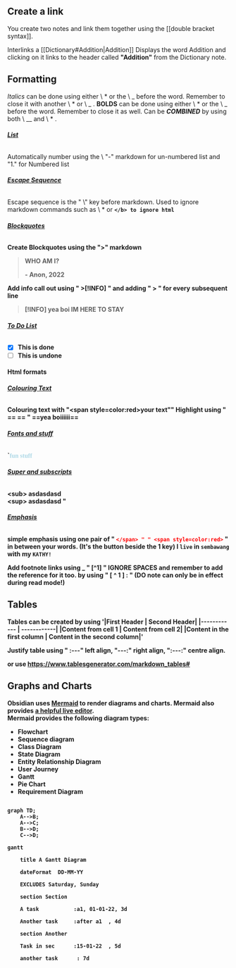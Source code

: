 ## Create a link

You create two notes and link them together using the \[[double bracket syntax]].

Interlinks a \[[Dictionary#Addition|Addition]] Displays the word Addition and clicking on it links to the header called __"Addition"__ from the Dictionary note. 

## Formatting
*Italics* can be done using  either \ * or the \ _ before the word. Remember to close it with another \ *  or \  _ .
**BOLDS** can be done using  either \ * or the \ _ before the word. Remember to close it as well.
Can be __*COMBINED*__ by using both \ __ and \  * .

###### <b><u>List</u></b>
Automatically number using the \ "-" markdown for un-numbered list and "1." for Numbered list

###### <b><u>Escape Sequence</u></b>
Escape sequence is the " \\" key before markdown. Used to ignore markdown commands such as \ * or <b>`</b> to ignore html`

###### <b><u>Blockquotes</u></b>
Create Blockquotes using the ">" markdown

>WHO AM I?
>
> \- Anon, 2022

Add info call out using " >[!INFO] " and adding " > " for every subsequent line

>[!INFO]
>yea boi
>IM HERE TO STAY

###### <b><u>To Do List</u></b>
- [x] This is done
- [ ] This is undone

#### Html formats

###### <b><u>Colouring Text</u></b>
Colouring text with "\<span style=color:red>your text</span>""
Highlight using " == == " ==yea boiiiiii==

###### <b><u>Fonts and stuff</u></b>
`<span style=color:lightblue;font-weight:bold;font-family:Lucida>fun stuff</span>

###### <b><u>Super and subscripts  </u></b>
\<sub> asdasdasd </sub>  
\<sup> asdasdasd </sup>"

###### <b><u>Emphasis</u></b>
simple emphasis using one pair of " <span style=color:red>`</span> " " <span style=color:red>`</span> " in between your words. (It's the button beside the 1 key)
I `live` in `sembawang` with my `KATHY!`


Add footnote links using  _ " \[^1] " **IGNORE SPACES** and remember to add the reference for it too. by using
" [ ^ 1 ] : " (DO note can only be in effect during read mode!)

## Tables 
Tables can be created by using
'|First Header | Second Header|
|------------ | -----‐------|
|Content from cell 1 | Content from cell 2|
|Content in the first column | Content in the second column|'

Justify table using " :---" left align, "---:" right align, ":---:" centre align.

or use https://www.tablesgenerator.com/markdown_tables#


## Graphs and Charts
Obsidian uses [Mermaid](https://mermaid-js.github.io/) to render diagrams and charts. Mermaid also provides [a helpful live editor](https://mermaid-js.github.io/mermaid-live-editor).  
Mermaid provides the following diagram types:

-   Flowchart
-   Sequence diagram
-   Class Diagram
-   State Diagram
-   Entity Relationship Diagram
-   User Journey
-   Gantt
-   Pie Chart
-   Requirement Diagram
```mermaid

graph TD;  
    A-->B;  
    A-->C;  
    B-->D;  
    C-->D;

```

```mermaid
gantt

    title A Gantt Diagram

    dateFormat  DD-MM-YY
    
    EXCLUDES Saturday, Sunday

    section Section

    A task           :a1, 01-01-22, 3d

    Another task     :after a1  , 4d

    section Another

    Task in sec      :15-01-22  , 5d

    another task      : 7d
```




















[^1]: ME!1